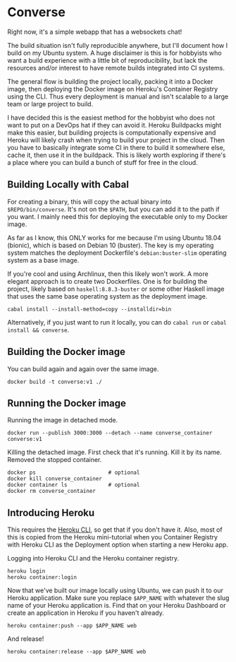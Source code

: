 # Converse
Right now, it's a simple webapp that has a websockets chat!

The build situation isn't fully reproducible anywhere, but I'll document how I build on my Ubuntu system.
A huge disclaimer is this is for hobbyists who want a build experience with a little bit of
reproducibility, but lack the resources and/or interest to have remote builds integrated into CI systems.

The general flow is building the project locally, packing it into a Docker image, then deploying the Docker
image on Heroku's Container Registry using the CLI. Thus every deployment is manual and isn't scalable to
a large team or large project to build.

I have decided this is the easiest method for the hobbyist who does not want to put on a DevOps hat if they
can avoid it. Heroku Buildpacks might make this easier, but building projects is computationally expensive
and Heroku will likely crash when trying to build your project in the cloud. Then you have to basically integrate
some CI in there to build it somewhere else, cache it, then use it in the buildpack. This is likely worth exploring
if there's a place where you can build a bunch of stuff for free in the cloud.

## Building Locally with Cabal

For creating a binary, this will copy the actual binary into `$REPO/bin/converse`. It's not on the `$PATH`, but you can add
it to the path if you want. I mainly need this for deploying the executable only to my Docker image.

As far as I know, this ONLY works for me because I'm using Ubuntu 18.04 (bionic), which is based on Debian 10 (buster). The key is
my operating system matches the deployment Dockerfile's `debian:buster-slim` operating system as a base image.

If you're cool and using Archlinux, then this likely won't work. A more elegant approach is to create two Dockerfiles.
One is for building the project, likely based on `haskell:8.8.3-buster` or some other Haskell image that uses the same base
operating system as the deployment image.

```
cabal install --install-method=copy --installdir=bin
```

Alternatively, if you just want to run it locally, you can do `cabal run` or `cabal install && converse`.

## Building the Docker image

You can build again and again over the same image.

```
docker build -t converse:v1 ./
```

## Running the Docker image

Running the image in detached mode.

```
docker run --publish 3000:3000 --detach --name converse_container converse:v1
```

Killing the detached image. First check that it's running. Kill it by its name. Removed the stopped container.

```
docker ps                       # optional
docker kill converse_container
docker container ls             # optional
docker rm converse_container
```

## Introducing Heroku

This requires the [Heroku CLI](https://devcenter.heroku.com/articles/heroku-cli), so get that if you don't have it.
Also, most of this is copied from the Heroku mini-tutorial when you Container Registry with Heroku CLI as the Deployment option
when starting a new Heroku app.


Logging into Heroku CLI and the Heroku container registry.

```
heroku login
heroku container:login
```

Now that we've built our image locally using Ubuntu, we can push it to our Heroku application.
Make sure you replace `$APP_NAME` with whatever the slug name of your Heroku application is.
Find that on your Heroku Dashboard or create an application in Heroku if you haven't already. 

```
heroku container:push --app $APP_NAME web
```

And release!

```
heroku container:release --app $APP_NAME web
```



